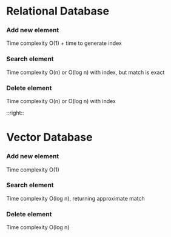 
# Relational Database

<div v-click="1" style="margin-top: 16px">

### Add new element
Time complexity O(1) + time to generate index

</div>

<div v-click="3" style="margin-top: 16px">

### Search element
Time complexity O(n) or O(log n) with index, but match is exact

</div>
<div v-click="5" style="margin-top: 16px">

### Delete element
Time complexity O(n) or O(log n) with index
</div>

::right::

# Vector Database

<div v-click="2" style="margin-top: 16px">

### Add new element
Time complexity O(1)

</div>

<div v-click="4" style="margin-top: 16px">

### Search element
Time complexity O(log n), returning approximate match
</div>

<div v-click="6" style="margin-top: 16px">

### Delete element
Time complexity O(log n)
</div>